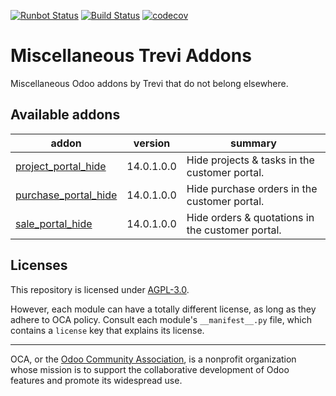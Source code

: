 [![Runbot Status](https://runbot.trevi.et/runbot/badge/flat//14.0.svg)](https://runbot.odoo-community.org/runbot/repo/github-com-oca-trevi-misc-)
[![Build Status](https://travis-ci.com/mtelahun/trevi-misc.svg?branch=14.0)](https://travis-ci.com/mtelahun/trevi-misc)
[![codecov](https://codecov.io/gh/mtelahun/trevi-misc/branch/14.0/graph/badge.svg)](https://codecov.io/gh/mtelahun/trevi-misc)

<!-- /!\ do not modify above this line -->

# Miscellaneous Trevi Addons

Miscellaneous Odoo addons by Trevi that do not belong elsewhere.

<!-- /!\ do not modify below this line -->

<!-- prettier-ignore-start -->

[//]: # (addons)

Available addons
----------------
addon | version | summary
--- | --- | ---
[project_portal_hide](project_portal_hide/) | 14.0.1.0.0 | Hide projects &amp; tasks in the customer portal.
[purchase_portal_hide](purchase_portal_hide/) | 14.0.1.0.0 | Hide purchase orders in the customer portal.
[sale_portal_hide](sale_portal_hide/) | 14.0.1.0.0 | Hide orders &amp; quotations in the customer portal.

[//]: # (end addons)

<!-- prettier-ignore-end -->

## Licenses

This repository is licensed under [AGPL-3.0](LICENSE).

However, each module can have a totally different license, as long as they adhere to OCA
policy. Consult each module's `__manifest__.py` file, which contains a `license` key
that explains its license.

----

OCA, or the [Odoo Community Association](http://odoo-community.org/), is a nonprofit
organization whose mission is to support the collaborative development of Odoo features
and promote its widespread use.
